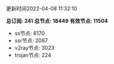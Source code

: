 更新时间2022-04-08 11:32:10

**总订阅: 241**
**总节点: 18449**
**有效节点: 11504**
- ss节点: 6170
- ssr节点: 2087
- v2ray节点: 3023
- trojan节点: 224
